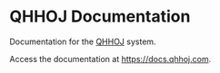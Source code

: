 # QHHOJ Documentation

Documentation for the [QHHOJ](https://github.com/qhhoj/online-judge) system.

Access the documentation at <https://docs.qhhoj.com>.

